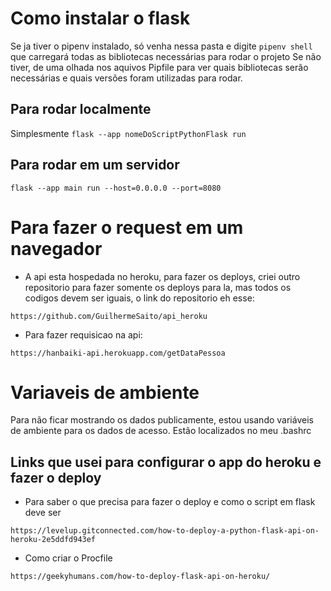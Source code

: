 # Como instalar o flask

Se ja tiver o pipenv instalado, só venha nessa pasta e digite ```pipenv shell``` que carregará todas as bibliotecas necessárias para rodar o projeto
Se não tiver, de uma olhada nos aquivos Pipfile para ver quais bibliotecas serão necessárias e quais versões foram utilizadas para rodar.

## Para rodar localmente

Simplesmente ```flask --app nomeDoScriptPythonFlask run```

## Para rodar em um servidor

```flask --app main run --host=0.0.0.0 --port=8080```

# Para fazer o request em um navegador

- A api esta hospedada no heroku, para fazer os deploys, criei outro repositorio para fazer somente os deploys para la, mas todos os codigos devem ser iguais, o link do repositorio eh esse:

```https://github.com/GuilhermeSaito/api_heroku```

- Para fazer requisicao na api:

```https://hanbaiki-api.herokuapp.com/getDataPessoa```

# Variaveis de ambiente

Para não ficar mostrando os dados publicamente, estou usando variáveis de ambiente para os dados de acesso. Estão localizados no meu .bashrc


## Links que usei para configurar o app do heroku e fazer o deploy

- Para saber o que precisa para fazer o deploy e como o script em flask deve ser

```https://levelup.gitconnected.com/how-to-deploy-a-python-flask-api-on-heroku-2e5ddfd943ef```

- Como criar o Procfile

```https://geekyhumans.com/how-to-deploy-flask-api-on-heroku/```